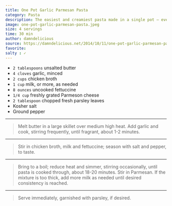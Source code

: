 ```yaml
---
title: One Pot Garlic Parmesan Pasta
category: Pasta
description: The easiest and creamiest pasta made in a single pot – even the pasta gets cooked right in the pan! How easy is that?
image: one-pot-garlic-parmesan-pasta.jpeg
size: 4 servings
time: 30 min
author: damndelicious
source: https://damndelicious.net/2014/10/11/one-pot-garlic-parmesan-pasta/
favorite: 
salty : ✓
---
```


* `2 tablespoons` unsalted butter
* `4 cloves` garlic, minced
* `2 cups` chicken broth
* `1 cup` milk, or more, as needed
* `8 ounces` uncooked fettuccine
* `1/4 cup` freshly grated Parmeson cheese
* `2 tablespoon` chopped fresh parsley leaves
* Kosher salt
* Ground pepper

---

> Melt butter in a large skillet over medium high heat. Add garlic and cook, stirring frequently, until fragrant, about 1-2 minutes.

---

> Stir in chicken broth, milk and fettuccine; season with salt and pepper, to taste.

---

> Bring to a boil; reduce heat and simmer, stirring occasionally, until pasta is cooked through, about 18-20 minutes. Stir in Parmesan. If the mixture is too thick, add more milk as needed until desired consistency is reached.

---

> Serve immediately, garnished with parsley, if desired.